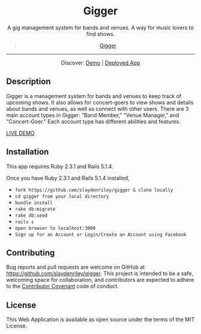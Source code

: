 <div align="center">
<h1>Gigger</h1>
<p>A gig management system for bands and venues. A way for music lovers to find shows.</p>
<blockquote class="imgur-embed-pub" lang="en" data-id="xNhjQnQ"><a href="https://imgur.com/xNhjQnQ">Gigger</a></blockquote><script async src="//s.imgur.com/min/embed.js" charset="utf-8"></script>
<hr/>
<p>
  Discover:
  <a href="https://www.youtube.com/watch?v=VQF_rvDoiSQ&t=17s&ab_channel=RileySlayden">Demo</a> | <a href="https://slayden-gigger.herokuapp.com/">Deployed App</a>
  </p>
</div>

## Description

Gigger is a management system for bands and venues to keep track of upcoming shows. It also allows for concert-goers to view shows and details about bands and venues, as well as connect with other users. There are 3 main account types in Gigger: "Band Member," "Venue Manager," and "Concert-Goer." Each account type has different abilities and features.

[LIVE DEMO](https://slayden-gigger.herokuapp.com/)

## Installation

This app requires Ruby 2.3.1 and Rails 5.1.4.

Once you have Ruby 2.3.1 and Rails 5.1.4 installed,

* ```fork https://github.com/slaydenriley/gigger & clone locally```
* ```cd gigger from your local directory```
* ```bundle install```
* ```rake db:migrate```
* ```rake db:seed```
* ```rails s```
* ```open browser to localhost:3000```
* ```Sign up for an Account or Login/Create an Account using Facebook```

## Contributing

Bug reports and pull requests are welcome on GitHub at  https://github.com/slaydenriley/gigger. This project is intended to be a safe, welcoming space for collaboration, and contributors are expected to adhere to the [Contributor Covenant](http://contributor-covenant.org) code of conduct.

## License

This Web Application is available as open source under the terms of the MIT License.
